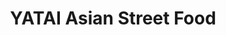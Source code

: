 ---
layout: place
title: "YATAI Asian Street Food"
permalink: /illinois/chicago/yatai-asian-street-food.html
stateAbbr: IL
stateName: Illinois
cityName: Chicago
place_id: ChIJtcJnPSHRD4gR3JCgw2GtwGc
photos:
  - name: >-
      places/ChIJtcJnPSHRD4gR3JCgw2GtwGc/photos/AeeoHcLvEc7jfP6nNSfCVQf3hTkFpOKtOqjkQOwiCTUlmRCjn6sLxyPQ6rIsjvdShmAD4HtyPC5PiH4XL9I8ECZFESQOvNLhcelaUORQDlOFbBP7YOFth2rIrDubgQvQO7MClkSFN2jd5YM2nbB_YO3wKY5pmabTswCY2MsqkX4E5AxE49pKbvD5E2F3edwX-PJsXvphhR6aq78NOd--fw8nUcKCFFoQ3gKJ9he37hwwCtjg9Wq_yyY0ONw3R74VjyhTmgTIm9ttMKG9gLgJ7oVUG1_Fstq2SqqLhdRn9NXftD3_fFVld3mBuUbmU8awILj1o7BrLgqkFT_cZIFhvkxuKEnVQUFAvh0Csm0ExsJQ23z2bBjqbvtljnhEGLxhoYdY_r8PWWsuXHSRoFYz_oYNGaxEyBxR2T3CbjImYoE3ec0
    widthPx: 3024
    heightPx: 4032
    authorAttributions:
      - displayName: Md Nafiul Alam Nipu
        uri: https://maps.google.com/maps/contrib/101608364199034298834
        photoUri: >-
          https://lh3.googleusercontent.com/a-/ALV-UjUxmlRsFGmY3CUd5opt1bcUQGoCQsnOuHID1nPvAZXXJYgSbZo=s100-p-k-no-mo
    flagContentUri: >-
      https://www.google.com/local/imagery/report/?cb_client=maps_api_places.places_api&image_key=!1e10!2sCIHM0ogKEICAgIDhlYvMDA&hl=en-US
    googleMapsUri: >-
      https://www.google.com/maps/place//data=!3m4!1e2!3m2!1sCIHM0ogKEICAgIDhlYvMDA!2e10!4m2!3m1!1s0x880fd1213d67c2b5:0x67c0ad61c3a090dc
  - name: >-
      places/ChIJtcJnPSHRD4gR3JCgw2GtwGc/photos/AeeoHcK0PuR7isFHhD4_yDxi7kGe38Cc8qbP7arY5zUE-XfcG9d-D3-Rc60fG0AWf0G0DFPi3A1uH9iYJ0uu-9cm_ZcDbBJ_Bj9sPqtPmrVAOpiyQ5BrIjAqmkUzVVXcMQcSVFhEar-L9ufgokV7XUXvpVzEULH1V00eHeu1O7q-0Lx0L5XKEipc9B8ZDiBaBQCcrfmOEUs2P13TKxnQqxBS17Np613EgjvrULAi8X-SKqZ6AxezKvklTBAknSG1ZeQwPTSi_PBRRBFQn3RcY_5vqUNJV7DzM3xNl45CyqCeKiAVKcogmdxhBw_0p-H35HuQsjlJUfF8EQauHl8ZPcO2ptgEbXsTE-RsUO1tdYO0UXtoSxWfb4PkfV37YZXzt2CQ3zFuGY-xSS0GgFZJ7j2aWl9HeGSWgjSxngPP2pEusjrPk3Ed
    widthPx: 3024
    heightPx: 4032
    authorAttributions:
      - displayName: Bella Mignacca
        uri: https://maps.google.com/maps/contrib/107966306733469901883
        photoUri: >-
          https://lh3.googleusercontent.com/a-/ALV-UjU7817COkBGiGFhByqbaB0kPDlfDHBMWwYWlaglmzHi-816IZdbHQ=s100-p-k-no-mo
    flagContentUri: >-
      https://www.google.com/local/imagery/report/?cb_client=maps_api_places.places_api&image_key=!1e10!2sCIHM0ogKEICAgMDw5LysugE&hl=en-US
    googleMapsUri: >-
      https://www.google.com/maps/place//data=!3m4!1e2!3m2!1sCIHM0ogKEICAgMDw5LysugE!2e10!4m2!3m1!1s0x880fd1213d67c2b5:0x67c0ad61c3a090dc
  - name: >-
      places/ChIJtcJnPSHRD4gR3JCgw2GtwGc/photos/AeeoHcKF3UCfjMfCezy1UxnmUqboyP2mE5hI5PvBtOyZ6muq3wZAnUXKjrGjWn313bgMsa_llxrN-OevqNkqudyhz3-9kIAjfoMWPPPKcL6VvKcDDCQU2jCNMHtqq-V1UQAfCOXAqA6E0Gc2J3FcRmb75h0QvOGnMx76mRBsXEzdUggwvQl2wW8xR-MWcvd0DcS9nVoRpFmVruICP6OVCB_wqzP6bNV7aV6yCMB5gYO4JlJ11k0yalRCkrNkQ5ZL0H4MdZajmM4DXzJUmYDU3LLCUolaWquB6VlATkcjMcPncb8WKLMHQUtuApie_0pLvbYOVhK7CG9589hHVFSGojhgfNwFBIGng-iD-j_pGZKCANnpDZBKXiGLXoxGFE1WZgLfa9mCCNI_0EN_hKMAYaqAU6WSnSJlmG8RZLZNm9-HnIioaDiw
    widthPx: 3024
    heightPx: 2943
    authorAttributions:
      - displayName: Dara Gami
        uri: https://maps.google.com/maps/contrib/111691615201859567347
        photoUri: >-
          https://lh3.googleusercontent.com/a-/ALV-UjWMA6nWo4pISa6ZOpFjQG69i0wQE79TrdrZWvJcIeAha_8KuQEz=s100-p-k-no-mo
    flagContentUri: >-
      https://www.google.com/local/imagery/report/?cb_client=maps_api_places.places_api&image_key=!1e10!2sCIHM0ogKEICAgIC9jYrUsgE&hl=en-US
    googleMapsUri: >-
      https://www.google.com/maps/place//data=!3m4!1e2!3m2!1sCIHM0ogKEICAgIC9jYrUsgE!2e10!4m2!3m1!1s0x880fd1213d67c2b5:0x67c0ad61c3a090dc
  - name: >-
      places/ChIJtcJnPSHRD4gR3JCgw2GtwGc/photos/AeeoHcIxEZcQFNhSRcTemRtjX97-Vx8bVZZcZdNwzdE16rqxxnGgNfvlsX9gAMnfE4eZRtXvBj7kFyrRE4dHsM8-Vb0EnchR1PJKGzj_BAHgBHIu5joMS6FEYQZ-c0CkHM7tEqV79sHTERRBZ3payS78zb3eQhTivddxMVh-yW3NC5ndySb-qkDdb_jlqR5FbcUJn9eAk9A16vyUwC1R7OJnACMrsAsAmQznibG7IFXRBnYMHlp1YGpx6itYK9WkXa1V5yOD69qq3uT5qLaZDuFo5GUfkPgn6yk5vzTF2upWNTp7MzYJpFf88-rSe8pQLtzpY96BESyCzwsDBvAa6g9u4ttMvxGeL1MZy3XcJSwWTTs_J4Eg5FdRL8swu30jgHdMc7_czAuupWHVs7_5zs_6b6WpGLpjg3ZuCGTmm5vuUWA
    widthPx: 1576
    heightPx: 2100
    authorAttributions:
      - displayName: Grace S
        uri: https://maps.google.com/maps/contrib/114331609614369520937
        photoUri: >-
          https://lh3.googleusercontent.com/a/ACg8ocIVXrhRVQjwHL7bDbwXazDzAt1QL1qEkjPtbBNd73ZeVMxEFcYe=s100-p-k-no-mo
    flagContentUri: >-
      https://www.google.com/local/imagery/report/?cb_client=maps_api_places.places_api&image_key=!1e10!2sCIHM0ogKEICAgICLyKDeJg&hl=en-US
    googleMapsUri: >-
      https://www.google.com/maps/place//data=!3m4!1e2!3m2!1sCIHM0ogKEICAgICLyKDeJg!2e10!4m2!3m1!1s0x880fd1213d67c2b5:0x67c0ad61c3a090dc
  - name: >-
      places/ChIJtcJnPSHRD4gR3JCgw2GtwGc/photos/AeeoHcIWrac_fLmO9Syt1TyAwuNpCM73yswOGyE4f_sZdCE4xjWhEf0jdZLA6glbPa8-ZfYlvBzFotUPwWva0GkWqQEYQwukG3GJNFX76V5oig_E_Yda24mGbkCQy57p4EEd6fVKwcf1LJC5HO_7zq_DcLNNSnS9I4m3ssCry4Z64LKCmdt99dzipZLGjlJc7xcW-jQ54N1do-AWwP-NwiJOTJqp0xLcqbgebQ6-nxFX1mJbSYRAchk3g61WvjTBHZZiyp04_sKZCGgEPX2f4xhQaEcqfSwTaJBz51daezJhmzstJRWHbGlEh2XZMf9kVaJsUPDEPiEbAnZxusB6dcYiQcHPsoHyCX56ecjt2r7aIGzqPPB0yQFJRWdfkhRWpfAaj0LNE3ckZ7Q80qDDTgrHOZWcAbw69RDjtMUtTPDNM-Sejg
    widthPx: 2266
    heightPx: 2808
    authorAttributions:
      - displayName: Dara Gami
        uri: https://maps.google.com/maps/contrib/111691615201859567347
        photoUri: >-
          https://lh3.googleusercontent.com/a-/ALV-UjWMA6nWo4pISa6ZOpFjQG69i0wQE79TrdrZWvJcIeAha_8KuQEz=s100-p-k-no-mo
    flagContentUri: >-
      https://www.google.com/local/imagery/report/?cb_client=maps_api_places.places_api&image_key=!1e10!2sCIHM0ogKEICAgIC9jYrUcg&hl=en-US
    googleMapsUri: >-
      https://www.google.com/maps/place//data=!3m4!1e2!3m2!1sCIHM0ogKEICAgIC9jYrUcg!2e10!4m2!3m1!1s0x880fd1213d67c2b5:0x67c0ad61c3a090dc
  - name: >-
      places/ChIJtcJnPSHRD4gR3JCgw2GtwGc/photos/AeeoHcLiNpN1Qw9IbAd40AT5JZs4M9yUtd4VtI7RnNnyhWSmcjxedF0kXhfw7YOawNvufZWpczWEhwoFVtPlI-E0dUp6oRu7HzOuvBdSsbrd5VtD9GbZf-VSJ6h7ILD-o0r2eCtj0D4-oneAU4PU9tkqViygSd4l1b2B_IRjdxEqEg5wSXjpS8Ie9eOK_mUAp_RDloyfwrTaHHUqaq7FmQtOWMqya8a6si95kEdhI4y6YOk3XYgT1Rmkm7-ismWF_-JFi1W-f605OP1xD8FGvEOjTyzG_O_OqLVtueWSaHRMLu5LltT-TUz5aIU_l0ZJWlWg5hgf-Veh_P6rvalk2LIaxTEPThdhl-YSax6ad_ZYAP-qmDcxcQg55cmr4UWdkoMlRAgPj6Z1SIztabFqYIT_0lZVdmmXMmrpA4y2CzT7KY6eEEvi
    widthPx: 3072
    heightPx: 4080
    authorAttributions:
      - displayName: Joyce Lam
        uri: https://maps.google.com/maps/contrib/107304550926971964398
        photoUri: >-
          https://lh3.googleusercontent.com/a-/ALV-UjXnaFDy_tt6XBKcvSUhHLLhE-FZAI9BNzf-0n_qzbaA9S8HvDMQ=s100-p-k-no-mo
    flagContentUri: >-
      https://www.google.com/local/imagery/report/?cb_client=maps_api_places.places_api&image_key=!1e10!2sCIHM0ogKEICAgICu6Y72zQE&hl=en-US
    googleMapsUri: >-
      https://www.google.com/maps/place//data=!3m4!1e2!3m2!1sCIHM0ogKEICAgICu6Y72zQE!2e10!4m2!3m1!1s0x880fd1213d67c2b5:0x67c0ad61c3a090dc
  - name: >-
      places/ChIJtcJnPSHRD4gR3JCgw2GtwGc/photos/AeeoHcJ8y1u-Am8rwi2g3kb9189Rj0zkecRxUm37-l4l5a43zSUHSDlhjOfazYbVljLJ-T-VgHAjES0DWojwfDSDTza_uneSxzDhSS2LXpLWt0Kj69Xv5B50hTkyzcAb9lrCCuZj6YV7ETceMh-m4dPCfm5UlSJG4T7wP4n0r126_0tr5IG7KlA5eR1xn3tNENkzuO5vRJsyz45hogWt8arxxlRekCFYvP-BbHFKMVnmyozO2fGtwesGjhf4186gGQuxBp2XEudbNbBGnbXCJFcj5ELILc3UC98JoiyUKs4KcCrcA3rKQU0t5kmKtEjSixIPhLl-8P-9ucDl7vE8m9REYRX1zPnY57iWllWf8hMECJjhti4P1eynZMqYL8lbQtejov-GEmE28tu22qwVVqiV8MOs6ClPCrFPEPEbJe-Qik5imw
    widthPx: 1219
    heightPx: 914
    authorAttributions:
      - displayName: Amanda Kasper
        uri: https://maps.google.com/maps/contrib/103584969193943950632
        photoUri: >-
          https://lh3.googleusercontent.com/a-/ALV-UjWIsJFX0VXjtiwjISlef6Co02kH75QAd66kMfzsGz_hp1wBa2h18Q=s100-p-k-no-mo
    flagContentUri: >-
      https://www.google.com/local/imagery/report/?cb_client=maps_api_places.places_api&image_key=!1e10!2sCIHM0ogKEICAgICp_fWgMg&hl=en-US
    googleMapsUri: >-
      https://www.google.com/maps/place//data=!3m4!1e2!3m2!1sCIHM0ogKEICAgICp_fWgMg!2e10!4m2!3m1!1s0x880fd1213d67c2b5:0x67c0ad61c3a090dc
  - name: >-
      places/ChIJtcJnPSHRD4gR3JCgw2GtwGc/photos/AeeoHcLN6Z5TiuXjMivok9Qs_6vH68Fbe8VGxJ9tTRxEiGLsiBH-Y3AMuTF8O_bMjmBX7EvN-mYnwOAh4yjxXYnfyOfSkPe5KbdaIK8ud1g6tH30Icz66FTBiGle3JbrcurYCVRDHD9gYclxM5r3DVIRGrD5ZNfc99jwBfb2cMLCGDf1LaeN7eTh5DMZ-aABCb2WkV85HOAezJLKar7Hh0VkmedtaU6-jw_6is0r2xihLsZGUPTJHmhRq_H9j9WggtAi6dOzAc-Acrg81Ol6BZt3Uz761zZOr7RVhY6Wx7Sn-EoUlV8VXsTQGmEpaeVhId2Ski0PvOnk9d_eaEIxtWa2Obnm4YBz_iZYsj-OPIZ2ct3WcR56LGMRKIOflqkLAgUFb2VKLCpmGPoH68yODSqoNCJVfgM1F7pAHFiyyN-BSCUCXNzj
    widthPx: 3024
    heightPx: 4032
    authorAttributions:
      - displayName: grace raleigh
        uri: https://maps.google.com/maps/contrib/117777147305527413583
        photoUri: >-
          https://lh3.googleusercontent.com/a-/ALV-UjW84YK2BKecgXT4BaZahmpOZX4FisrBMqk16O8v7AV4g8mcKzgf=s100-p-k-no-mo
    flagContentUri: >-
      https://www.google.com/local/imagery/report/?cb_client=maps_api_places.places_api&image_key=!1e10!2sCIHM0ogKEICAgICz4YKS_wE&hl=en-US
    googleMapsUri: >-
      https://www.google.com/maps/place//data=!3m4!1e2!3m2!1sCIHM0ogKEICAgICz4YKS_wE!2e10!4m2!3m1!1s0x880fd1213d67c2b5:0x67c0ad61c3a090dc
  - name: >-
      places/ChIJtcJnPSHRD4gR3JCgw2GtwGc/photos/AeeoHcKMMpmf1PsHhjfZm0lY3YmJv8hOWYJGp_CKk5GokeiNY_CcZ8TWEz-XQVqaR_08WTw2a1GK8o6x0WdgsbqSOuMineXffO4s4kw79y56mVOlVQbUuoqVXAV9-wkETfgSZOSY0XeJOr-asc70IAH5Al8zyiloVDOG59wiaH-GujCeu1PvwfUygJcggMRu4_BcYsqteU_71PtF2v5nGxh8VMYmG_IPUin6aEKDbb_O85CcxDXHG5bp5iUbBvp9ModKWQtTSgtf6eRw9WWSkqTA5phMLmauaOtFEejUqhZq3GKXPLopRUGZaRSSt_0si9YP25i1-z3WPBxzGv9ZkHm5k0Qh3-HdVBOhxv7IKWPAhkF-IpE7Akvc7X4JiOCgYQJ5DniTCObscoN-LnKFvEAKZHDy4ltuLrNZHzxrO1Hs6_4
    widthPx: 3072
    heightPx: 4080
    authorAttributions:
      - displayName: Joyce Lam
        uri: https://maps.google.com/maps/contrib/107304550926971964398
        photoUri: >-
          https://lh3.googleusercontent.com/a-/ALV-UjXnaFDy_tt6XBKcvSUhHLLhE-FZAI9BNzf-0n_qzbaA9S8HvDMQ=s100-p-k-no-mo
    flagContentUri: >-
      https://www.google.com/local/imagery/report/?cb_client=maps_api_places.places_api&image_key=!1e10!2sCIHM0ogKEICAgICu6Y72bQ&hl=en-US
    googleMapsUri: >-
      https://www.google.com/maps/place//data=!3m4!1e2!3m2!1sCIHM0ogKEICAgICu6Y72bQ!2e10!4m2!3m1!1s0x880fd1213d67c2b5:0x67c0ad61c3a090dc
  - name: >-
      places/ChIJtcJnPSHRD4gR3JCgw2GtwGc/photos/AeeoHcKa2-kb4HJg7DspJmJCvjp0Yih3AuLlcFcorbJmO-BUZ8VCXVmz-vJW5Mwdd2M_jWDCVzZzib__00ps17wiFo9-NjetCJbPoG_eKEmZdyTR6QuOFRpj139pBgxsYPIUZ7O1p_DzkW1IUJjBhwN7l-vBtWdoM-2EXSG_KI5I4stt5I5bmPpHYQ2aBpHLfKD1CgHk3S4mCzqOQVemQPdDpXeACJm4D3MhOXK4_P6ghbFsAXSjyxRX-pQVznZWKMWfHZAiktu8qSUzGnIlph3T9bVH-1Fpd3g9cyj9d8Uw0-90IHA0BkKkjXlQXP4duxs77gG7oXoviPwntQOPhVTT2UAECgR_pF_MGDYIGg4tzhEj5pmnrgPArvUgUWmE9x1SiXa3DFUfltpq23r8m6IhMKSYrAGNWtzdqytAcWtc_60q7ec
    widthPx: 3024
    heightPx: 4032
    authorAttributions:
      - displayName: Jazmin Valero
        uri: https://maps.google.com/maps/contrib/110951861311029942877
        photoUri: >-
          https://lh3.googleusercontent.com/a-/ALV-UjWxJkp3XflpBx2-i7pZlNZsic17Kr5MXd78yIkA9hU_W22CfRr9=s100-p-k-no-mo
    flagContentUri: >-
      https://www.google.com/local/imagery/report/?cb_client=maps_api_places.places_api&image_key=!1e10!2sCIHM0ogKEICAgIDnivu1_wE&hl=en-US
    googleMapsUri: >-
      https://www.google.com/maps/place//data=!3m4!1e2!3m2!1sCIHM0ogKEICAgIDnivu1_wE!2e10!4m2!3m1!1s0x880fd1213d67c2b5:0x67c0ad61c3a090dc
address: 6230 N Broadway, Chicago, IL 60660, USA
street: 6230 N Broadway
city: Chicago
state: IL
zip: '60660'
country: USA
neighborhood: Edgewater
latitude: '41.995495'
longitude: '-87.660622'
accessibility_options:
  wheelchairAccessibleEntrance: true
  wheelchairAccessibleRestroom: true
  wheelchairAccessibleSeating: true
business_status: OPERATIONAL
name: YATAI Asian Street Food
google_maps_links:
  directionsUri: >-
    https://www.google.com/maps/dir//''/data=!4m7!4m6!1m1!4e2!1m2!1m1!1s0x880fd1213d67c2b5:0x67c0ad61c3a090dc!3e0
  placeUri: https://maps.google.com/?cid=7476166016840536284
  writeAReviewUri: >-
    https://www.google.com/maps/place//data=!4m3!3m2!1s0x880fd1213d67c2b5:0x67c0ad61c3a090dc!12e1
  reviewsUri: >-
    https://www.google.com/maps/place//data=!4m4!3m3!1s0x880fd1213d67c2b5:0x67c0ad61c3a090dc!9m1!1b1
  photosUri: >-
    https://www.google.com/maps/place//data=!4m3!3m2!1s0x880fd1213d67c2b5:0x67c0ad61c3a090dc!10e5
primary_type: Asian Restaurant
opening_hours:
  regular: null
  current: null
secondary_opening_hours:
  regular:
    weekdayDescriptions: null
    type: null
  current:
    weekdayDescriptions: null
    type: null
phone: (773) 961-8000
price_level: null
price_range: $10 &ndash; $20
rating: '4.4'
rating_count: 314
website: null
description: null
reviews: null
parking_options: null
payment_options: null
allow_dogs: null
curbside_pickup: null
delivery: null
dine_in: null
good_for_children: null
good_for_groups: null
good_for_sports: null
live_music: null
menu_for_children: null
outdoor_seating: null
reservable: null
restroom: null
serves_beer: null
serves_breakfast: null
serves_brunch: null
serves_cocktails: null
serves_coffee: null
serves_dinner: null
serves_dessert: null
serves_lunch: null
serves_vegetarian_food: null
serves_wine: null
takeout: null

---